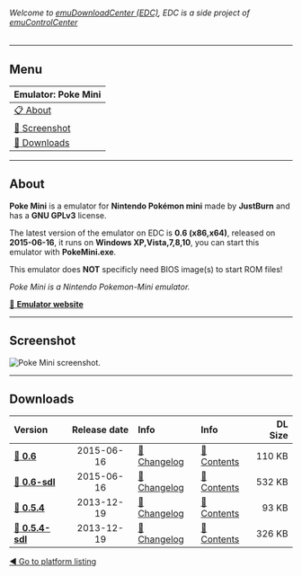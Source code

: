 ###### Welcome to [emuDownloadCenter (EDC)](https://github.com/PhoenixInteractiveNL/emuDownloadCenter/wiki/), EDC is a side project of [emuControlCenter](https://github.com/PhoenixInteractiveNL/emuControlCenter/wiki/)
***
## Menu
| **Emulator: Poke Mini** |
|:---------|
| [:clipboard: About](#about) |
| [:sunrise: Screenshot](#screenshot) |
| [:floppy_disk: Downloads](#downloads) |
***
## About
**Poke Mini** is a emulator for **Nintendo Pokémon mini** made by **JustBurn** and has a **GNU GPLv3** license.

The latest version of the emulator on EDC is **0.6 (x86,x64)**, released on **2015-06-16**, it runs on **Windows XP,Vista,7,8,10**, you can start this emulator with **PokeMini.exe**.

This emulator does **NOT** specificly need BIOS image(s) to start ROM files!

_Poke Mini is a Nintendo Pokemon-Mini emulator._

[:link: **Emulator website**](http://sourceforge.net/projects/pokemini/)
***
## Screenshot
![](https://raw.githubusercontent.com/PhoenixInteractiveNL/emuDownloadCenter/master/hooks/pokemini/screen.jpg "Poke Mini screenshot.")
***
## Downloads
| Version  | Release date  | Info       | Info       | DL Size    |
|:---------|:-------------:|:-----------|:-----------|-----------:|
| [:floppy_disk: **0.6**](https://github.com/PhoenixInteractiveNL/edc-repo0005/raw/master/pokemini/0.6.7z) | 2015-06-16 | [:page_facing_up: Changelog](https://github.com/PhoenixInteractiveNL/edc-repo0005/blob/master/pokemini/0.6_changelog.txt) | [:mag_right: Contents](https://github.com/PhoenixInteractiveNL/edc-repo0005/blob/master/pokemini/0.6_contents.txt) | 110 KB |
| [:floppy_disk: **0.6-sdl**](https://github.com/PhoenixInteractiveNL/edc-repo0005/raw/master/pokemini/0.6-sdl.7z) | 2015-06-16 | [:page_facing_up: Changelog](https://github.com/PhoenixInteractiveNL/edc-repo0005/blob/master/pokemini/0.6-sdl_changelog.txt) | [:mag_right: Contents](https://github.com/PhoenixInteractiveNL/edc-repo0005/blob/master/pokemini/0.6-sdl_contents.txt) | 532 KB |
| [:floppy_disk: **0.5.4**](https://github.com/PhoenixInteractiveNL/edc-repo0005/raw/master/pokemini/0.5.4.7z) | 2013-12-19 | [:page_facing_up: Changelog](https://github.com/PhoenixInteractiveNL/edc-repo0005/blob/master/pokemini/0.5.4_changelog.txt) | [:mag_right: Contents](https://github.com/PhoenixInteractiveNL/edc-repo0005/blob/master/pokemini/0.5.4_contents.txt) | 93 KB |
| [:floppy_disk: **0.5.4-sdl**](https://github.com/PhoenixInteractiveNL/edc-repo0005/raw/master/pokemini/0.5.4-sdl.7z) | 2013-12-19 | [:page_facing_up: Changelog](https://github.com/PhoenixInteractiveNL/edc-repo0005/blob/master/pokemini/0.5.4-sdl_changelog.txt) | [:mag_right: Contents](https://github.com/PhoenixInteractiveNL/edc-repo0005/blob/master/pokemini/0.5.4-sdl_contents.txt) | 326 KB |

[:arrow_backward: Go to platform listing](https://github.com/PhoenixInteractiveNL/emuDownloadCenter/wiki/EDC-Platform-List)
